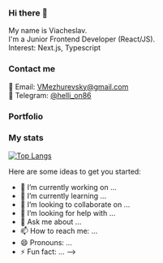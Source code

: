 ### Hi there 👋
My name is Viacheslav.
<br>I'm a Junior Frontend Developer (React/JS).
<br>Interest: Next.js, Typescript
<br>
### Contact me
📧 Email: [VMezhurevsky@gmail.com](mailto:VMezhurevsky@gmail.com)
<br>📱 Telegram: [@helli_on86](https://t.me/helli_on86)



### Portfolio


### My stats
[![Top Langs](https://github-readme-stats.vercel.app/api/top-langs/?username=hellion86&layout=compact&theme=vision-friendly-dark)](https://github.com/anuraghazra/github-readme-stats)

Here are some ideas to get you started:

- 🔭 I’m currently working on ...
- 🌱 I’m currently learning ...
- 👯 I’m looking to collaborate on ...
- 🤔 I’m looking for help with ...
- 💬 Ask me about ...
- 📫 How to reach me: ...
- 😄 Pronouns: ...
- ⚡ Fun fact: ...
-->